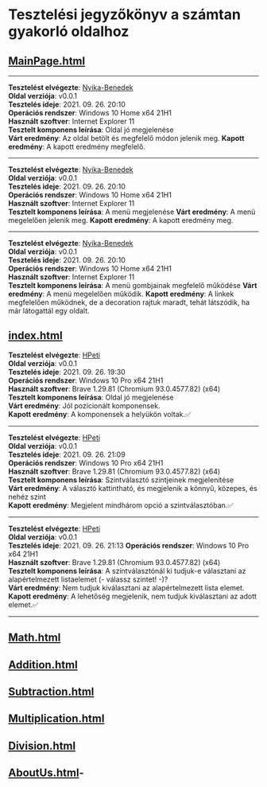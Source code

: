 # Tesztelési jegyzőkönyv a számtan gyakorló oldalhoz

## [MainPage.html](../Development/MainPage.html)

---
**Tesztelést elvégezte**:       [Nyika-Benedek](https://github.com/Nyika-Benedek)  
**Oldal verziója**:             v0.0.1  
**Tesztelés ideje**:            2021. 09. 26. 20:10  
**Operációs rendszer**:         Windows 10 Home x64 21H1  
**Használt szoftver**:          Internet Explorer 11  
**Tesztelt komponens leírása**: Oldal jó megjelenése  
**Várt eredmény**:              Az oldal betölt és megfelelő módon jelenik meg.
**Kapott eredmény**:            A kapott eredmény megfelelő.

---
**Tesztelést elvégezte**:       [Nyika-Benedek](https://github.com/Nyika-Benedek)  
**Oldal verziója**:             v0.0.1  
**Tesztelés ideje**:            2021. 09. 26. 20:10  
**Operációs rendszer**:         Windows 10 Home x64 21H1  
**Használt szoftver**:          Internet Explorer 11  
**Tesztelt komponens leírása**: A menü megjelenése
**Várt eredmény**:              A menü megelelően jelenik meg.
**Kapott eredmény**:            A kapott eredmény meg.

---
**Tesztelést elvégezte**:       [Nyika-Benedek](https://github.com/Nyika-Benedek)  
**Oldal verziója**:             v0.0.1  
**Tesztelés ideje**:            2021. 09. 26. 20:10  
**Operációs rendszer**:         Windows 10 Home x64 21H1  
**Használt szoftver**:          Internet Explorer 11  
**Tesztelt komponens leírása**: A menü gombjainak megfelelő működése
**Várt eredmény**:              A menü megelelően működik.
**Kapott eredmény**:            A linkek megfelelően működnek, de a decoration rajtuk maradt, tehát látszódik, ha már látogattál egy oldalt.


## [index.html](../Development/index.html)

**Tesztelést elvégezte**:       [HPeti](https://github.com/HPeti)  
**Oldal verziója**:             v0.0.1  
**Tesztelés ideje**:            2021. 09. 26. 19:30  
**Operációs rendszer**:         Windows 10 Pro x64 21H1  
**Használt szoftver**:          Brave 1.29.81 (Chromium 93.0.4577.82) (x64)  
**Tesztelt komponens leírása**: Oldal jó megjelenése  
**Várt eredmény**:              Jól pozícionált komponensek.  
**Kapott eredmény**:            A komponensek a helyükön voltak.&#9989;    

___

**Tesztelést elvégezte**:       [HPeti](https://github.com/HPeti)  
**Oldal verziója**:             v0.0.1  
**Tesztelés ideje**:            2021. 09. 26. 21:09  
**Operációs rendszer**:         Windows 10 Pro x64 21H1  
**Használt szoftver**:          Brave 1.29.81 (Chromium 93.0.4577.82) (x64)  
**Tesztelt komponens leírása**: Szintválasztó szintjeinek megjelenítése  
**Várt eredmény**:              A választó kattintható, és megjelenik a könnyű, közepes, és nehéz szint  
**Kapott eredmény**:            Megjelent mindhárom opció a szintválasztóban.&#9989;  

___

**Tesztelést elvégezte**:       [HPeti](https://github.com/HPeti)  
**Oldal verziója**:             v0.0.1  
**Tesztelés ideje**:            2021. 09. 26. 21:13 
**Operációs rendszer**:         Windows 10 Pro x64 21H1  
**Használt szoftver**:          Brave 1.29.81 (Chromium 93.0.4577.82) (x64)  
**Tesztelt komponens leírása**: A szintválasztónál ki tudjuk-e választani az alapértelmezett listaelemet (- válassz szintet! -)?  
**Várt eredmény**:              Nem tudjuk kiválasztani az alapértelmezett lista elemet.
**Kapott eredmény**:            A lehetőség megjelenik, nem tudjuk kiválasztani az adott elemet.&#9989;    

___

## [Math.html](../Development/Math.html)

## [Addition.html](../Development/Addition.html)

## [Subtraction.html](../Development/Subtraction.html)

## [Multiplication.html](../Development/Multiplication.html)

## [Division.html](../Development/Division.html)

## [AboutUs.html](../Development/AboutUs.html)-